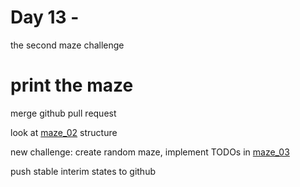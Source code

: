# Day 13 - 

the second maze challenge

# print the maze

merge github pull request

look at [maze_02](maze_02.js) structure

new challenge: create random maze,
implement TODOs in [maze_03](maze_03.js)

push stable interim states to github
